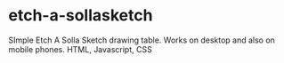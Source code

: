 # etch-a-sollasketch
SImple Etch A Solla Sketch drawing table. Works on desktop and also on mobile phones. HTML, Javascript, CSS
